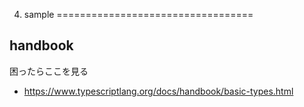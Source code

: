 04. sample
==================================

## handbook

困ったらここを見る

- https://www.typescriptlang.org/docs/handbook/basic-types.html


## 


